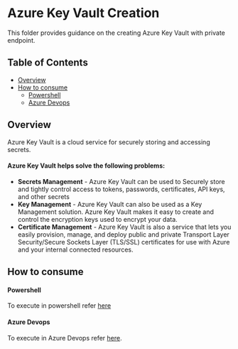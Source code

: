 # Azure Key Vault Creation
This folder provides guidance on the creating Azure Key Vault with private endpoint.

## Table of Contents 
- [Overview](#overview)
- [How to consume](/Arm-Template/keyvault#how-to-consume)
  - [Powershell](/Arm-Template/keyvault#powershell)
  - [Azure Devops](/Arm-Template/keyvault#azure-devops)
  
## Overview 
Azure Key Vault is a cloud service for securely storing and accessing secrets. 

#### Azure Key Vault helps solve the following problems:
- **Secrets Management** - Azure Key Vault can be used to Securely store and tightly control access to tokens, passwords, certificates, API keys, and other secrets
- **Key Management** - Azure Key Vault can also be used as a Key Management solution. Azure Key Vault makes it easy to create and control the encryption keys used to encrypt your data.
- **Certificate Management** - Azure Key Vault is also a service that lets you easily provision, manage, and deploy public and private Transport Layer Security/Secure Sockets Layer (TLS/SSL) certificates for use with Azure and your internal connected resources.


## How to consume
#### Powershell
To execute in powershell  refer [here](/Arm-Template/keyvault/powershell#azure-key-vault-creation)

#### Azure Devops
To execute in Azure Devops refer [here](/Arm-Template/keyvault/devops-pipeline/azuredevops/Readme.md#azure-key-vault-creation-using-azure-devops).

